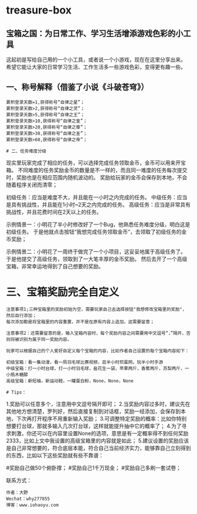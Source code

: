 # treasure-box
## 宝箱之国：为日常工作、学习生活增添游戏色彩的小工具

这起初是写给自己用的一个小工具，或者说一个小游戏，现在在这里分享出来。
希望它能让大家的日常学习生活、工作生活多一些游戏色彩，变得更有趣一些。

## 一、称号解释（借鉴了小说《斗破苍穹》）
~~~~~~~~~~~~~~~~~~~~~~~~~~~~~~~~~~~~~
累积登录天数=1,获得称号“自律之星”；
累积登录天数>2,获得称号“自律之灵”；
累积登录天数>5,获得称号“自律之王”；
累积登录天数>10,获得称号“自律之皇”；
累积登录天数>20,获得称号“自律之尊”；
累积登录天数>30,获得称号“自律之圣”；
累积登录天数>60,获得称号“自律之帝”；

# 二、任务难度分级
~~~~~~~~~~~~~~~~~~~~~~~~~~~~~~~~~~~~~
现实里玩家完成了相应的任务，可以选择完成任务领取金币，金币可以用来开宝箱。
不同难度的任务奖励金币的数量是不一样的，而且同一难度的任务每次提交时，奖励也是在相应范围内随机波动的。
奖励给玩家的金币会保存到本地，不会随着程序关闭而清零；

初级任务：应当是难度不大，并且能在一小时之内完成的任务。
中级任务：应当是具有挑战性，并且能在1小时~2天之内完成的任务。
高级任务：应当是非常具有挑战性，并且花费时间在2天以上的任务。

示例情景一：小明花了半小时修改好了一个Bug，他熟悉任务难度分级，明白这是初级任务。
于是他就点击按钮“我想完成任务领取金币”，去领取了初级任务的金币奖励；

示例情景二：小明花了一周终于做完了一个小项目，这妥妥地属于高级任务了。
于是他提交了高级任务，领取到了一大笔丰厚的金币奖励。
然后去开了一个高级宝箱，非常幸运地得到了自己想要的奖励。

# 三、宝箱奖励完全自定义
~~~~~~~~~~~~~~~~~~~~~~~~~~~~~~~~~~~~~
注意事项1;三种宝箱里的奖励初始为空，需要玩家自己去选择按钮"我想修改宝箱里的奖励"，然后自行添加；
每次添加都是将宝箱里的内容重置，并不是在原有内容上追加，这需要留意；

注意事项2：还需要留意的是，输入宝箱内容时，每个奖励内容之间需要用中文逗号“，”隔开，否则将被识别为属于同一奖励内容。

玩家可以根据自己的个人爱好自定义每个宝箱的内容，比如作者自己设置的每个宝箱内容如下：

初级宝箱：看一集动漫，看一局羽毛球比赛视频，逛半小时煎蛋网，玩半小时手游
中级宝箱：打一小时台球，打一小时羽毛球，盐花生一袋，苹果两斤，香蕉两斤，苏梨两斤，一小瓶木糖醇
高级宝箱：新短袖，新运动鞋，一罐蛋白粉，None，None，None

# Tips：
~~~~~~~~~~~~~~~~~~~~~~~~~~~~~~~~~~~~~
1.奖励可以任意多个，注意用中文逗号隔开即可；
2.当奖励内容过多时，建议先在其他地方想清楚，罗列好，然后直接复制到对话框，奖励一经添加，会保存到本地，下次再打开程序不用重新输入奖励；
3.可调整特定奖励的概率：比如你特别想要打台球，那就多输入几次打台球，这样就能提升抽中它的概率了；
4.为了寻求刺激，你还可以在内容里设置None的选项，意思是有一定概率得不到任何奖励2333，比如上文中我设置的高级宝箱里的内容就是如此；
5.建议设置的奖励应该是自己非常想要的，符合底层本能，符合自己当前经济实力，能够靠自己立刻得到的东西，比如以下这些奖励就有些不靠谱：

#奖励自己做50个俯卧撑；
#奖励自己1千万现金；
#奖励自己多刷一套试卷；

联系方式：
~~~~~~~~~~~~~~~~~~~~~~~~~~~~~~~~~~~~~
作者：大野
Wechat：why277855
博客：www.iohaoyu.com
